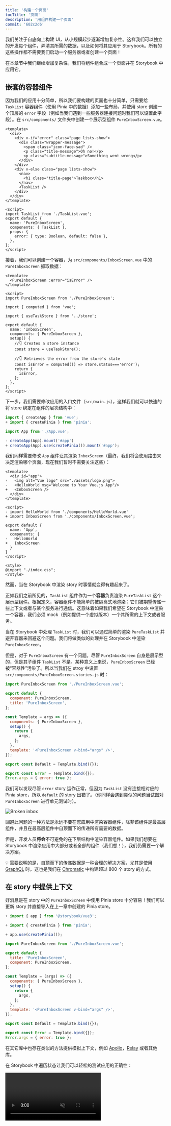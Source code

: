 ```yaml
---
title: '构建一个页面'
tocTitle: '页面'
description: '用组件构建一个页面'
commit: '602c2d6'
---
```


我们关注于自底向上构建 UI，从小规模起步逐渐增加复杂性。这样我们可以独立的开发每个组件，弄清其所需的数据，以及如何将其应用于 Storybook。所有的这些操作都不需要我们启动一个服务器或者创建一个页面！

在本章节中我们继续增加复杂性，我们将组件组合成一个页面并在 Storybook 中应用它。

## 嵌套的容器组件

因为我们的应用十分简单，所以我们要构建的页面也十分简单，只需要给 `TaskList` 容器组件（使用 Pinia 中的数据）添加一些布局，并使用 store 创建一个顶层的 `error` 字段（例如当我们遇到一些服务器连接问题时我们可以设置此字段）。在 `src/components/` 文件夹中创建一个展示型组件 `PureInboxScreen.vue`。

```html:title=src/components/PureInboxScreen.vue
<template>
  <div>
    <div v-if="error" class="page lists-show">
      <div class="wrapper-message">
        <span class="icon-face-sad" />
        <p class="title-message">Oh no!</p>
        <p class="subtitle-message">Something went wrong</p>
      </div>
    </div>
    <div v-else class="page lists-show">
      <nav>
        <h1 class="title-page">Taskbox</h1>
      </nav>
      <TaskList />
    </div>
  </div>
</template>

<script>
import TaskList from './TaskList.vue';
export default {
  name: 'PureInboxScreen',
  components: { TaskList },
  props: {
    error: { type: Boolean, default: false },
  },
};
</script>
```

接着，我们可以创建一个容器，为 `src/components/InboxScreen.vue` 中的 `PureInboxScreen` 抓取数据：

```html:title=src/components/InboxScreen.vue
<template>
  <PureInboxScreen :error="isError" />
</template>

<script>
import PureInboxScreen from './PureInboxScreen';

import { computed } from 'vue';

import { useTaskStore } from '../store';

export default {
  name: 'InboxScreen',
  components: { PureInboxScreen },
  setup() {
    //👇 Creates a store instance
    const store = useTaskStore();

    //👇 Retrieves the error from the store's state
    const isError = computed(() => store.status==='error');
    return {
      isError,
    };
  },
};
</script>
```

下一步，我们需要修改应用的入口文件（`src/main.js`），这样我们就可以快速的将 store 绑定在组件的层次结构中：

```diff:title=src/main.js
import { createApp } from 'vue';
+ import { createPinia } from 'pinia';

import App from './App.vue';

- createApp(App).mount('#app')
+ createApp(App).use(createPinia()).mount('#app');
```

我们同样需要修改 `App` 组件让其渲染 `InboxScreen`（最终，我们将会使用路由来决定渲染哪个页面，现在我们暂时不需要关注这些）：

```diff:title=src/App.vue
<template>
  <div id="app">
-   <img alt="Vue logo" src="./assets/logo.png">
-   <HelloWorld msg="Welcome to Your Vue.js App"/>
+   <InboxScreen />
  </div>
</template>

<script>
- import HelloWorld from './components/HelloWorld.vue'
+ import InboxScreen from './components/InboxScreen.vue';

export default {
  name: 'App',
  components: {
-   HelloWorld
+   InboxScreen
  }
}
</script>

<style>
@import "./index.css";
</style>
```

然而，当在 Storybook 中渲染 story 时事情就变得有趣起来了。

正如我们之前所见的，`TaskList` 组件作为一个**容器**负责渲染 `PureTaskList` 这个展示型组件。根据定义，容器组件不能简单的被隔离式地渲染；它们被期望传递一些上下文或者与某个服务进行通信。这意味着如果我们希望在 Storybook 中渲染一个容器，我们必须 mock（例如提供一个虚拟版本）一个其所需的上下文或者服务。

当在 Storybook 中处理 `TaskList` 时，我们可以通过简单的渲染 `PureTaskList` 并避开容器来回避这个问题。我们将做类似的处理并在 Storybook 中渲染 `PureInboxScreen`。

但是，对于 `PureInboxScreen` 有一个问题。尽管 `PureInboxScreen` 自身是展示型的，但是其子组件 `TaskList` 不是。某种意义上来说，`PureInboxScreen` 已经被“容器性”污染了。所以当我们在 stroy 中设置 `src/components/PureInboxScreen.stories.js` 时：

```js:title=src/components/PureInboxScreen.stories.js
import PureInboxScreen from './PureInboxScreen.vue';

export default {
  component: PureInboxScreen,
  title: 'PureInboxScreen',
};

const Template = args => ({
  components: { PureInboxScreen },
  setup() {
    return {
      args,
    };
  },
  template: '<PureInboxScreen v-bind="args" />',
});

export const Default = Template.bind({});

export const Error = Template.bind({});
Error.args = { error: true };
```

我们可以发现尽管 `error` story 运作正常，但因为 `TaskList` 没有连接相对应的 Pinia store，所以 `default` 的 story 出错了。（你同样会遇到类似的问题当试图对 `PureInboxScreen` 进行单元测试时）。

![Broken inbox](/intro-to-storybook/broken-inboxscreen-vue-pinia.png)

回避此问题的一种方法是永远不要在您应用中渲染容器组件，除非该组件是最高层组件，并且在最高层组件中自顶而下的传递所有需要的数据。

但是，开发人员**将会**不可避免的在下层结构中渲染容器组件。如果我们想要在 Storybook 中渲染应用中大部分或者全部的组件（我们想！），我们仍需要一个解决方案。

<div class="aside">
💡 需要说明的是，自顶而下的传递数据是一种合理的解决方案，尤其是使用 <a href="http://graphql.org/">GraphQL</a> 时。这也是我们在 <a href="https://www.chromatic.com/?utm_source=storybook_website&utm_medium=link&utm_campaign=storybook">Chromatic</a> 中构建超过 800 个 story 的方式。
</div>

## 在 story 中提供上下文

好消息是在 story 中的 `PureInboxScreen` 中使用 Pinia store 十分容易！我们可以更新 story 并直接导入在上一章中创建的 Pinia store。

```diff:title=src/components/PureInboxScreen.stories.js
+ import { app } from '@storybook/vue3';

+ import { createPinia } from 'pinia';

+ app.use(createPinia());

import PureInboxScreen from './PureInboxScreen.vue';

export default {
  title: 'PureInboxScreen',
  component: PureInboxScreen,
};

const Template = (args) => ({
  components: { PureInboxScreen },
  setup() {
    return {
      args,
    };
  },
  template: '<PureInboxScreen v-bind="args" />',
});

export const Default = Template.bind({});

export const Error = Template.bind({});
Error.args = { error: true };
```

在其它库中也存在类似的方法提供模拟上下文，例如 [Apollo](https://www.npmjs.com/package/apollo-storybook-decorator)，[Relay](https://github.com/orta/react-storybooks-relay-container) 或者其他库。

在 Storybook 中遍历状态让我们可以轻松的测试应用的正确性：

<video autoPlay muted playsInline loop >

  <source
    src="/intro-to-storybook/finished-inboxscreen-states-6-0.mp4"
    type="video/mp4"
  />
</video>

## 交互测试

到目前为止，我们已经从头创建了一个功能齐全的应用，从简单组件到页面，并不断通过 story 来测试每个变动。但是每个新建的 story 需要手动检查其他所有 story 来确保 UI 没有崩溃。造成很多额外的工作。

难道我们就不能将该流程自动化并自动对组件进行交互测试吗？

### 通过 play 函数编写一个交互测试

Storybook 的 [`play`](https://storybook.js.org/docs/vue/writing-stories/play-function) 和 [`@storybook/addon-interactions`](https://storybook.js.org/docs/vue/writing-tests/interaction-testing) 帮助我们解决上述问题。一个 play 函数包含 story 渲染之后的一小段代码。

play 函数帮助我们验证当 task 更新后 UI 的变化。它使用与框架无关的 DOM API，这意味着不管什么框架，我们都可以通过编写 story 的 play 函数来与 UI 进行交互并模拟人类行为。

`@storybook/addon-interactions` 帮助我们在 Storybok 中可视化我们的测试，提供一个循序渐进的流程。它还提供了一些方便的 UI 控件，可以暂停、恢复、倒带并逐步完成每个交互。

让我们来看看它的实际应用，更新你新创建的 `PureInboxScreen` 文件，并通过添加以下内容来创建组件交互：

```diff:title=src/components/PureInboxScreen.stories.js
import { app } from '@storybook/vue3';

+ import { fireEvent, within } from '@storybook/testing-library';

import { createPinia } from 'pinia';

app.use(createPinia());

import PureInboxScreen from './PureInboxScreen.vue';

export default {
  title: 'PureInboxScreen',
  component: PureInboxScreen,
};

const Template = (args) => ({
  components: { PureInboxScreen },
  setup() {
    return {
      args,
    };
  },
  template: '<PureInboxScreen v-bind="args" />',
});

export const Default = Template.bind({});

export const Error = Template.bind({});
Error.args = { error: true };

+ export const WithInteractions = Template.bind({});
+ WithInteractions.play = async ({ canvasElement }) => {
+   const canvas = within(canvasElement);
+   // Simulates pinning the first task
+   await fireEvent.click(canvas.getByLabelText('pinTask-1'));
+   // Simulates pinning the third task
+   await fireEvent.click(canvas.getByLabelText('pinTask-3'));
+ };
```

检查你最新创建的 story。点击 `Interactions` 面板来查看在 story play 函数中的交互列表。

<video autoPlay muted playsInline loop>

  <source
    src="/intro-to-storybook/storybook-interactive-stories-play-function.mp4"
    type="video/mp4"
  />
</video>

### 使用 test runner 进行自动化测试

通过 Storybook 的 play 函数，我们可以避开之前的问题，使我们能与 UI 进行交互，并在我们更新 task 时快速检测其变化 - 无需额外的手动工作确保 UI 的一致性。

但是，当我们仔细查看 Storybook，我们可以看到只有在查看 story 时才会运行交互测试。因此，我们在进行变更的时候仍然需要查看每个 story 从而运行所有的检查。我们就不能让它更加自动化么？

好消息是可以的！Storybook 的 [test runner](https://storybook.js.org/docs/vue/writing-tests/test-runner) 可以完成那样的操作。这是基于 [Playwright](https://playwright.dev/) 的一个独立的库 - 运行所有的交互测试并捕获 story 的错误。

让我们看看它时如何工作的！运行以下命令进行安装：

```shell
yarn add --dev @storybook/test-runner
```

下一步，更新 `package.json` 的 `scripts` 并添加一个新的测试任务：

```json:clipboard=false
{
  "scripts": {
    "test-storybook": "test-storybook"
  }
}
```

最后，在 Storybook 运行的情况下，打开新的控制台界面并运行以下命令：

```shell
yarn test-storybook --watch
```

<div class="aside">
💡 使用 play 函数的交互测试时测试 UI 组件的绝佳方式。它能做的远比目前看到的多；我们推荐您阅读<a href="https://storybook.js.org/docs/vue/writing-tests/interaction-testing">官方文档</a>进行深入了解。
<br />
为了深入了解测试，请查看<a href="/ui-testing-handbook">测试手册</a>。它涵盖了缩放前端（scaled-front-end）团队所使用的测试策略，以增强您的开发工作流程。
</div>

![Storybook test runner successfully runs all tests](/intro-to-storybook/storybook-test-runner-execution.png)

成功了！现在我们拥有一个工具，可以帮助我们检查所有的 story 渲染是否出错，并且所有的断言是否自动通过。更重要的是，如果一个测试失败了，它将会提供一个链接，该链接可以在浏览器打开失败的 story。

## 组件驱动开发

我们以 `Task` 起步，进一步实现了 `TaskList`，现在我们创建了整个页面的 UI。我们的 `InboxScreen` 包括了一个嵌套容器组件，以及一系列相关联的 story。

<video autoPlay muted playsInline loop style="width:480px; height:auto; margin: 0 auto;">
  <source
    src="/intro-to-storybook/component-driven-development-optimized.mp4"
    type="video/mp4"
  />
</video>

[**组件驱动开发**](https://www.componentdriven.org/)让您可以一步步的在升级组件结构的同时扩展应用的复杂性。同时也使得我们可以更专注于开发本身，并提高对所有可能的 UI 排列组合的覆盖率。简而言之，CDD 帮助您创建了高质量以及更复杂的交互界面。

我们还没有完全结束 - 光创建 UI 是不够的。我们仍需要保证应用的耐用性。

<div class="aside">
💡 别忘了提交您的代码！
</div>
